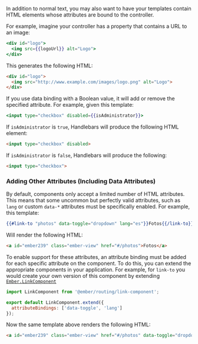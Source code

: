 In addition to normal text, you may also want to have your templates
contain HTML elements whose attributes are bound to the controller.

For example, imagine your controller has a property that contains a URL
to an image:

```handlebars
<div id="logo">
  <img src={{logoUrl}} alt="Logo">
</div>
```

This generates the following HTML:

```html
<div id="logo">
  <img src="http://www.example.com/images/logo.png" alt="Logo">
</div>
```

If you use data binding with a Boolean value, it will add or remove
the specified attribute. For example, given this template:

```handlebars
<input type="checkbox" disabled={{isAdministrator}}>
```

If `isAdministrator` is `true`, Handlebars will produce the following
HTML element:

```html
<input type="checkbox" disabled>
```

If `isAdministrator` is `false`, Handlebars will produce the following:

```html
<input type="checkbox">
```

### Adding Other Attributes (Including Data Attributes)

By default, components only accept a limited number of HTML attributes.
This means that some uncommon but perfectly valid attributes, such as `lang` or
custom `data-*` attributes must be specifically enabled. For example, this template:

```handlebars
{{#link-to "photos" data-toggle="dropdown" lang="es"}}Fotos{{/link-to}}
```

Will render the following HTML:

```html
<a id="ember239" class="ember-view" href="#/photos">Fotos</a>
```

To enable support for these attributes, an attribute binding must be
added for each specific attribute on the component.
To do this, you can extend the appropriate components
in your application. For example, for `link-to` you would create your own version
of this component by extending
[`Ember.LinkComponent`](https://api.emberjs.com/ember/3.2/classes/LinkComponent)

```javascript {data-filename="app/components/link-to/component.js"}
import LinkComponent from '@ember/routing/link-component';

export default LinkComponent.extend({
  attributeBindings: ['data-toggle', 'lang']
});
```

Now the same template above renders the following HTML:

```html
<a id="ember239" class="ember-view" href="#/photos" data-toggle="dropdown" lang="es">Fotos</a>
```

<!-- eof - needed for pages that end in a code block  -->
